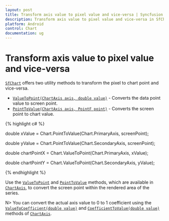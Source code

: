 ```yaml
---
layout: post
title: Transform axis value to pixel value and vice-versa | Syncfusion
description: Transform axis value to pixel value and vice-versa in SfChart
platform: Android
control: Chart
documentation: ug
---
```


# Transform axis value to pixel value and vice-versa

[`SfChart`](https://help.syncfusion.com/cr/xamarin-android/Com.Syncfusion.Charts.SfChart.html) offers two utility methods to transform the pixel to chart point and vice-versa.

* [`ValueToPoint(ChartAxis axis, double value)`](https://help.syncfusion.com/cr/xamarin-android/Com.Syncfusion.Charts.ChartBase.html#Com_Syncfusion_Charts_ChartBase_ValueToPoint_Com_Syncfusion_Charts_ChartAxis_System_Double_) - Converts the data point value to screen point.
* [`PointToValue(ChartAxis axis, PointF point)`](https://help.syncfusion.com/cr/xamarin-android/Com.Syncfusion.Charts.SfChart.html#Com_Syncfusion_Charts_SfChart_PointToValue_Com_Syncfusion_Charts_ChartAxis_Android_Graphics_PointF_) - Converts the screen point to chart value.

{% highlight c# %}

double xValue = Chart.PointToValue(Chart.PrimaryAxis, screenPoint);

double yValue = Chart.PointToValue(Chart.SecondaryAxis, screenPoint);

double chartPointX = Chart.ValueToPoint(Chart.PrimaryAxis, xValue);

double chartPointY = Chart.ValueToPoint(Chart.SecondaryAxis, yValue);

{% endhighlight  %}

Use the [`ValueToPoint`](https://help.syncfusion.com/cr/xamarin-android/Com.Syncfusion.Charts.ChartAxis.html#Com_Syncfusion_Charts_ChartAxis_ValueToPoint_System_Double_) and [`PointToValue`](https://help.syncfusion.com/cr/xamarin-android/Com.Syncfusion.Charts.ChartAxis.html#Com_Syncfusion_Charts_ChartAxis_PointToValue_Android_Graphics_PointF_) methods, which are available in [`ChartAxis`](https://help.syncfusion.com/cr/xamarin-android/Com.Syncfusion.Charts.ChartAxis.html), to convert the screen point within the rendered area of the series.

N> You can convert the actual axis value to 0 to 1 coefficient using the [`ValueToCoefficient(double value)`](https://help.syncfusion.com/cr/xamarin-android/Com.Syncfusion.Charts.ChartAxis.html#Com_Syncfusion_Charts_ChartAxis_ValueToCoefficient_System_Double_) and [`CoefficientToValue(double value)`](https://help.syncfusion.com/cr/xamarin-android/Com.Syncfusion.Charts.ChartAxis.html#Com_Syncfusion_Charts_ChartAxis_CoefficientToValue_System_Double_) methods of [`ChartAxis`](https://help.syncfusion.com/cr/xamarin-android/Com.Syncfusion.Charts.ChartAxis.html).
